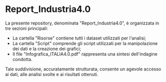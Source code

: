 # Report_Industria4.0

La presente repository, denominata "Report_Industria4.0", è organizzata in tre sezioni principali:

- La cartella "Risorse" contiene tutti i dataset utilizzati per l'analisi;
- La cartella "Script" comprende gli script utilizzati per la manipolazione dei dati e la creazione dei grafici;
- Il file "Infografica_ITALIA4.0.pdf" rappresenta una sintesi dell'indagine condotta.

Tale suddivisione, accuratamente strutturata, consente un agevole accesso ai dati, alle analisi svolte e ai risultati ottenuti.
